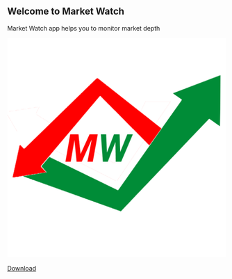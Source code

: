 ## Welcome to Market Watch

Market Watch app helps you to monitor market depth

![Image](marketwatchlogo.png)

[Download](https://play.google.com/store/apps/details?id=com.anil.stockmarket) 
